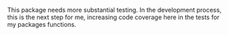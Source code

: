 This package needs more substantial testing. In the development process, this is the next step for me, increasing code coverage here in the tests for my packages functions.
